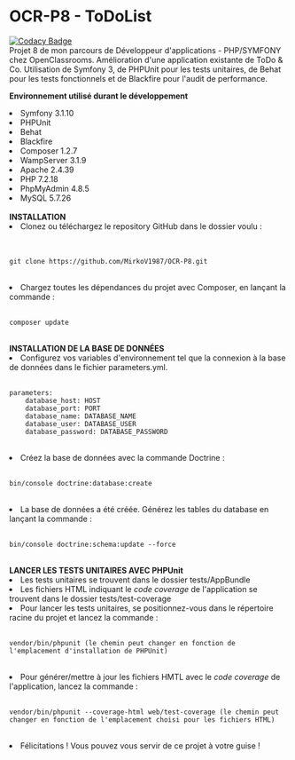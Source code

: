 # OCR-P8 - ToDoList<br/>
[![Codacy Badge](https://app.codacy.com/project/badge/Grade/ecb9b0dff3b742a2bbee8fcdc6e0ea5d)](https://www.codacy.com/manual/MirkoV1987/OCR-P8?utm_source=github.com&amp;utm_medium=referral&amp;utm_content=MirkoV1987/OCR-P8&amp;utm_campaign=Badge_Grade)</br>
Projet 8 de mon parcours de Développeur d'applications - PHP/SYMFONY chez OpenClassrooms. Amélioration d'une application existante de ToDo & Co. Utilisation de Symfony 3, de PHPUnit pour les tests unitaires, de Behat pour les tests fonctionnels et de Blackfire pour l'audit de performance.

<b>Environnement utilisé durant le développement</b>
<li>Symfony 3.1.10</li>
<li>PHPUnit</li>
<li>Behat</li>
<li>Blackfire</li>
<li>Composer 1.2.7</li>
<li>WampServer 3.1.9</li>
<li>Apache 2.4.39</li>
<li>PHP 7.2.18</li>
<li>PhpMyAdmin 4.8.5</li> 
<li>MySQL 5.7.26</li>
<br/>
<b>INSTALLATION</b>
</br>
<li>Clonez ou téléchargez le repository GitHub dans le dossier voulu :</li></br>
</br>

    git clone https://github.com/MirkoV1987/OCR-P8.git
</br>
<li>Chargez toutes les dépendances du projet avec Composer, en lançant la commande :</li>
</br>

    composer update
</br>
<b>INSTALLATION DE LA BASE DE DONNÉES</b>
<li>Configurez vos variables d'environnement tel que la connexion à la base de données dans le fichier parameters.yml.</li>
</br>

    parameters:
        database_host: HOST
        database_port: PORT
        database_name: DATABASE_NAME
        database_user: DATABASE_USER
        database_password: DATABASE_PASSWORD
</br>
<li>Créez la base de données avec la commande Doctrine :</li>
</br>

    bin/console doctrine:database:create
</br>
<li>La base de données a été créée. Générez les tables du database en lançant la commande :</li>
</br>

    bin/console doctrine:schema:update --force
</br>
<b>LANCER LES TESTS UNITAIRES AVEC PHPUnit</b>
<li>Les tests unitaires se trouvent dans le dossier tests/AppBundle</li>
<li>Les fichiers HTML indiquant le <em>code coverage</em> de l'application se trouvent dans le dossier tests/test-coverage</li>
<li>Pour lancer les tests unitaires, se positionnez-vous dans le répertoire racine du projet et lancez la commande :</li>
</br>

    vendor/bin/phpunit (le chemin peut changer en fonction de l'emplacement d'installation de PHPUnit)
</br>
<li>Pour générer/mettre à jour les fichiers HMTL avec le <em>code coverage</em> de l'application, lancez la commande :</li>
</br>

    vendor/bin/phpunit --coverage-html web/test-coverage (le chemin peut changer en fonction de l'emplacement choisi pour les fichiers HTML)
</br>
<li>Félicitations ! Vous pouvez vous servir de ce projet à votre guise !</li>
